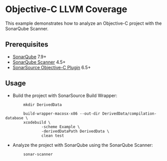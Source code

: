 # Objective-C LLVM Coverage

This example demonstrates how to analyze an Objective-C project with the SonarQube Scanner.

## Prerequisites

* [SonarQube](http://www.sonarqube.org/downloads/) 7.9+
* [SonarQube Scanner](http://docs.sonarqube.org/display/SCAN/Analyzing+with+SonarQube+Scanner) 4.5+
* [SonarSource Objective-C Plugin](http://redirect.sonarsource.com/plugins/objectivec.html) 6.5+

## Usage

* Build the project with SonarSource Build Wrapper:

```shell
        mkdir DerivedData

        build-wrapper-macosx-x86 --out-dir DerivedData/compilation-database \
        xcodebuild \
                -scheme Example \
                -derivedDataPath DerivedData \
                clean test
```

* Analyze the project with SonarQube using the SonarQube Scanner:

```shell
        sonar-scanner
```
